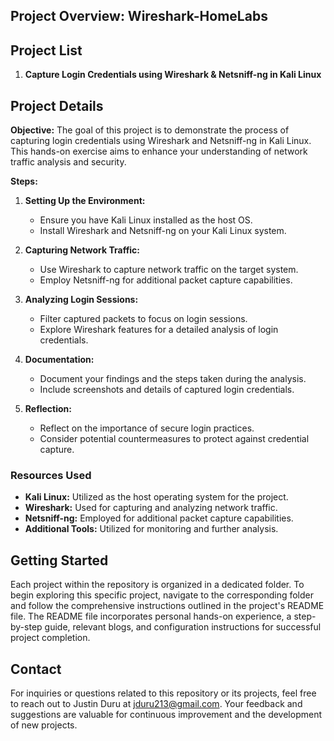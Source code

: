 
## Project Overview: Wireshark-HomeLabs


## Project List

1. **Capture Login Credentials using Wireshark & Netsniff-ng in Kali Linux**

## Project Details

**Objective:** The goal of this project is to demonstrate the process of capturing login credentials using Wireshark and Netsniff-ng in Kali Linux. This hands-on exercise aims to enhance your understanding of network traffic analysis and security.

**Steps:**

1. **Setting Up the Environment:**
   - Ensure you have Kali Linux installed as the host OS.
   - Install Wireshark and Netsniff-ng on your Kali Linux system.

2. **Capturing Network Traffic:**
   - Use Wireshark to capture network traffic on the target system.
   - Employ Netsniff-ng for additional packet capture capabilities.

3. **Analyzing Login Sessions:**
   - Filter captured packets to focus on login sessions.
   - Explore Wireshark features for a detailed analysis of login credentials.

4. **Documentation:**
   - Document your findings and the steps taken during the analysis.
   - Include screenshots and details of captured login credentials.

5. **Reflection:**
   - Reflect on the importance of secure login practices.
   - Consider potential countermeasures to protect against credential capture.

### Resources Used

- **Kali Linux:** Utilized as the host operating system for the project.
- **Wireshark:** Used for capturing and analyzing network traffic.
- **Netsniff-ng:** Employed for additional packet capture capabilities.
- **Additional Tools:** Utilized for monitoring and further analysis.

## Getting Started

Each project within the repository is organized in a dedicated folder. To begin exploring this specific project, navigate to the corresponding folder and follow the comprehensive instructions outlined in the project's README file. The README file incorporates personal hands-on experience, a step-by-step guide, relevant blogs, and configuration instructions for successful project completion.

## Contact

For inquiries or questions related to this repository or its projects, feel free to reach out to Justin Duru at jduru213@gmail.com. Your feedback and suggestions are valuable for continuous improvement and the development of new projects.


